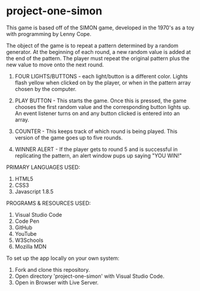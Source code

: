 # project-one-simon

<!-- DESCRIPTION -->
This game is based off of the SIMON game, developed in the 1970's as a toy with programming by Lenny Cope. 

The object of the game is to repeat a pattern determined by a random generator. At the beginning of each round, a new random value is added at the end of the pattern. The player must repeat the original pattern plus the new value to move onto the next round.

<!-- FEATURES -->
1. FOUR LIGHTS/BUTTONS - each light/button is a different color. Lights flash yellow when clicked on by the player, or when in the pattern array chosen by the computer.

2. PLAY BUTTON - This starts the game. Once this is pressed, the game chooses the first random value and the corresponding button lights up. An event listener turns on and any button clicked is entered into an array. 

5. COUNTER - This keeps track of which round is being played. This version of the game goes up to five rounds.

6. WINNER ALERT - If the player gets to round 5 and is successful in replicating the pattern, an alert window pups up saying "YOU WIN!"

<!-- TECHNOLOGIES -->

PRIMARY LANGUAGES USED:
1. HTML5
2. CSS3
3. Javascript 1.8.5

PROGRAMS & RESOURCES USED:
1. Visual Studio Code
2. Code Pen
3. GitHub
4. YouTube
5. W3Schools
6. Mozilla MDN

<!-- INSTALLATION INSTRUCTION -->

To set up the app locally on your own system:

1. Fork and clone this repository.  
2. Open directory 'project-one-simon' with Visual Studio Code.
3. Open in Browser with Live Server.
